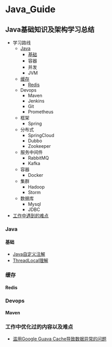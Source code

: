 # Java_Guide

## Java基础知识及架构学习总结

- 学习路线
  - [Java](#1.1)
    - [基础](#1.1.1)
    - 容器
    - 并发
    - JVM
  - [缓存](#2.1)
    - [Redis](#2.1.1)
  - Devops
    - Maven
    - Jenkins
    - Git
    - Prometheus
  - 框架
    - Spring
  - 分布式
    - SpringCloud
    - Dubbo
    - Zookeeper
  - 服务中间件
    - RabbitMQ
    - Kafka
  - 容器
    - Docker
  - 集群
    - Hadoop
    - Storm
  - 数据库
    - Mysql
    - JDBC
- [工作中遇到的难点](#9.1)


<h3 id="1.1">Java</h3>

<h4 id="1.1.1">基础</h4>

- [Java自定义注解](./Java/Basic/Custom_Annotation.md)
- [ThreadLocal理解](./Java/Basic/ThreadLocal.md)

<h3 id="2.1">缓存</h3>

<h4 id="2.1.1">Redis</h4>

<h3>Devops</h3>

<h4>Maven</h4>



<h3 id="9.1">工作中优化过的内容以及难点</h3>

- [滥用Google Guava Cache导致数据异常的问题](./Working/Google_Guava.md)

